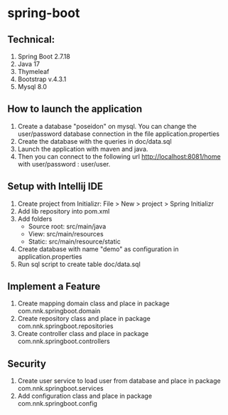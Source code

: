 # spring-boot
## Technical:

1. Spring Boot 2.7.18
2. Java 17
3. Thymeleaf
4. Bootstrap v.4.3.1
5. Mysql 8.0

## How to launch the application
1. Create a database "poseidon" on mysql. You can change the user/password database connection in the file application.properties
2. Create the database with the queries in doc/data.sql
3. Launch the application with maven and java.
4. Then you can connect to the following url [http://localhost:8081/home](http://localhost:8081/home) with user/password : user/user.


## Setup with Intellij IDE
1. Create project from Initializr: File > New > project > Spring Initializr
2. Add lib repository into pom.xml
3. Add folders
    - Source root: src/main/java
    - View: src/main/resources
    - Static: src/main/resource/static
4. Create database with name "demo" as configuration in application.properties
5. Run sql script to create table doc/data.sql

## Implement a Feature
1. Create mapping domain class and place in package com.nnk.springboot.domain
2. Create repository class and place in package com.nnk.springboot.repositories
3. Create controller class and place in package com.nnk.springboot.controllers

## Security
1. Create user service to load user from  database and place in package com.nnk.springboot.services
2. Add configuration class and place in package com.nnk.springboot.config


